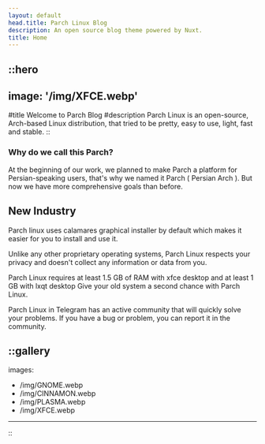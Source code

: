 ```yaml
---
layout: default
head.title: Parch Linux Blog
description: An open source blog theme powered by Nuxt.
title: Home
---
```


::hero
---
image: '/img/XFCE.webp'
---
#title
Welcome to Parch Blog 
#description
Parch Linux is an open-source, Arch-based Linux distribution, that tried to be pretty, easy to use, light, fast and stable.
::

### Why do we call this Parch?

At the beginning of our work, we planned to make Parch a platform for Persian-speaking users, that's why we named it Parch ( Persian Arch ). But now we have more comprehensive goals than before.


## New Industry

Parch linux uses calamares graphical installer by default which makes it easier for you to install and use it.

Unlike any other proprietary operating systems, Parch Linux respects your privacy and doesn't collect any information or data from you.

Parch Linux requires at least 1.5 GB of RAM with xfce desktop and at least 1 GB with lxqt desktop Give your old system a second chance with Parch Linux.

Parch Linux in Telegram has an active community that will quickly solve your problems. If you have a bug or problem, you can report it in the community.

::gallery
---
images:
  - /img/GNOME.webp
  - /img/CINNAMON.webp
  - /img/PLASMA.webp
  - /img/XFCE.webp
---
::
